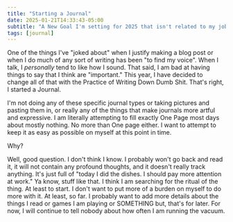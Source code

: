 ```yaml
---
title: "Starting a Journal"
date: 2025-01-21T14:33:43-05:00
subtitle: "A New Goal I'm setting for 2025 that isn't related to my job, books, fitness, or mental health!"
tags: [journal]
---
```


One of the things I've "joked about" when I justify making a blog post or when I do much of any sort of writing has been "to find my voice". When I talk, I _personally_ tend to like how I sound. That said, I am bad at having things to say that I think are "important." This year, I have decided to change all of that with the Practice of Writing Down Dumb Shit. That's right, I started a Journal. 

I'm not doing any of these specific journal types or taking pictures and pasting them in, or really any of the things that make journals more artful and expressive. I am literally attempting to fill exactly One Page most days about mostly nothing. No more than One page either. I want to attempt to keep it as easy as possible on myself at this point in time. 

Why? 

Well, good question. I don't think I know. I probably won't go back and read it, it will not contain any profound thoughts, and it doesn't really track anything. It's just full of "today I did the dishes. I should pay more attention at work." Ya know, stuff like that. I think I am searching for the ritual of the thing. At least to start. I don't want to put more of a burden on myself to do more with it. At least, so far. I probably want to add more details about the things I read or games I am playing or SOMETHING but, that's for later. For now, I will continue to tell nobody about how often I am running the vacuum.